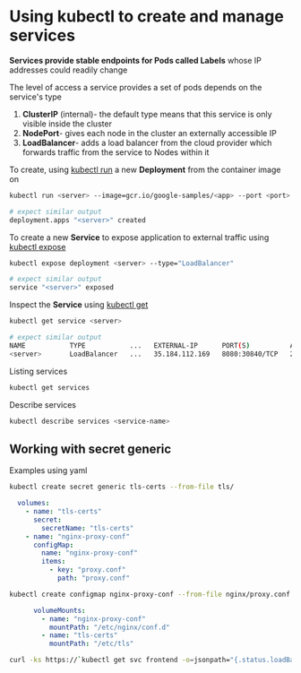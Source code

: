 # Using kubectl to create and manage services

**Services provide stable endpoints for Pods called Labels** whose IP addresses could readily change

The level of access a service provides a set of pods depends on the service's type

1. **ClusterIP** (internal)- the default type means that this service is only visible inside the cluster
2. **NodePort**- gives each node in the cluster an externally accessible IP
3. **LoadBalancer**- adds a load balancer from the cloud provider which forwards traffic from the service to Nodes within it

To create, using [kubectl run](https://kubernetes.io/docs/reference/generated/kubectl/kubectl-commands#run) a new **Deployment** <server> from the <app> container image on <port>

```sh
kubectl run <server> --image=gcr.io/google-samples/<app> --port <port>

# expect similar output
deployment.apps "<server>" created
```

To create a new **Service** to expose application to external traffic using [kubectl expose](https://kubernetes.io/docs/reference/generated/kubectl/kubectl-commands#expose)

```sh
kubectl expose deployment <server> --type="LoadBalancer"

# expect similar output
service "<server>" exposed
```

Inspect the **Service** using [kubectl get](https://kubernetes.io/docs/user-guide/kubectl/v1.9/#get)

```sh
kubectl get service <server>

# expect similar output
NAME           TYPE           ...   EXTERNAL-IP      PORT(S)          AGE
<server>       LoadBalancer   ...   35.184.112.169   8080:30840/TCP   2m
```

Listing services

```sh
kubectl get services
```

Describe services

```sh
kubectl describe services <service-name>
```

## Working with secret generic

Examples using yaml

```sh
kubectl create secret generic tls-certs --from-file tls/
```

```yaml
  volumes:
    - name: "tls-certs"
      secret:
        secretName: "tls-certs"
    - name: "nginx-proxy-conf"
      configMap:
        name: "nginx-proxy-conf"
        items:
          - key: "proxy.conf"
            path: "proxy.conf"

```

```sh
kubectl create configmap nginx-proxy-conf --from-file nginx/proxy.conf
```

```yaml
      volumeMounts:
        - name: "nginx-proxy-conf"
          mountPath: "/etc/nginx/conf.d"
        - name: "tls-certs"
          mountPath: "/etc/tls"
```

```sh
curl -ks https://`kubectl get svc frontend -o=jsonpath="{.status.loadBalancer.ingress[0].ip}"`
```

